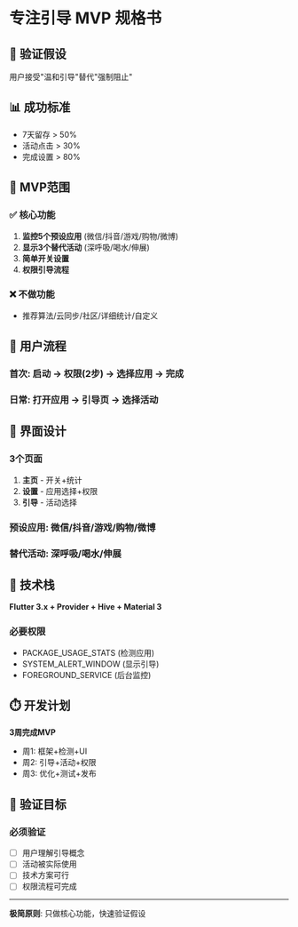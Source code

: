 # 专注引导 MVP 规格书

## 🎯 验证假设
用户接受"温和引导"替代"强制阻止"

## 📊 成功标准
- 7天留存 > 50%
- 活动点击 > 30% 
- 完成设置 > 80%

## 🚀 MVP范围

### ✅ 核心功能
1. **监控5个预设应用** (微信/抖音/游戏/购物/微博)
2. **显示3个替代活动** (深呼吸/喝水/伸展)
3. **简单开关设置**
4. **权限引导流程**

### ❌ 不做功能
- 推荐算法/云同步/社区/详细统计/自定义

## 📱 用户流程

### 首次: 启动 → 权限(2步) → 选择应用 → 完成
### 日常: 打开应用 → 引导页 → 选择活动

## 🎨 界面设计

### 3个页面
1. **主页** - 开关+统计
2. **设置** - 应用选择+权限  
3. **引导** - 活动选择

### 预设应用: 微信/抖音/游戏/购物/微博
### 替代活动: 深呼吸/喝水/伸展

## 🔧 技术栈

**Flutter 3.x + Provider + Hive + Material 3**

### 必要权限
- PACKAGE_USAGE_STATS (检测应用)
- SYSTEM_ALERT_WINDOW (显示引导)
- FOREGROUND_SERVICE (后台监控)

## ⏱️ 开发计划

**3周完成MVP**
- 周1: 框架+检测+UI
- 周2: 引导+活动+权限
- 周3: 优化+测试+发布

## 🎯 验证目标

### 必须验证
- [ ] 用户理解引导概念
- [ ] 活动被实际使用
- [ ] 技术方案可行
- [ ] 权限流程可完成

---
**极简原则**: 只做核心功能，快速验证假设